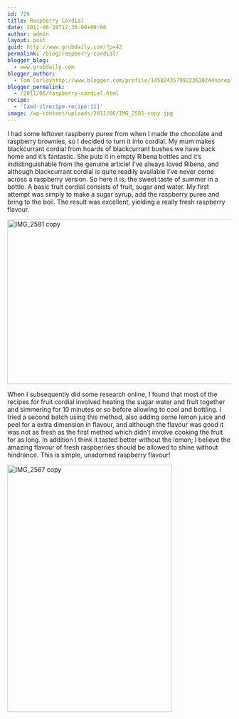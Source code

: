 ```yaml
---
id: 726
title: Raspberry Cordial
date: 2011-06-28T12:36:00+00:00
author: admin
layout: post
guid: http://www.grubdaily.com/?p=42
permalink: /blog/raspberry-cordial/
blogger_blog:
  - www.grubdaily.com
blogger_author:
  - Tom Corleyhttp://www.blogger.com/profile/14582435799223610244noreply@blogger.com
blogger_permalink:
  - /2011/06/raspberry-cordial.html
recipe:
  - '[amd-zlrecipe-recipe:11]'
image: /wp-content/uploads/2011/06/IMG_2581-copy.jpg
---
```

I had some leftover raspberry puree from when I made the chocolate and raspberry brownies, so I decided to turn it into cordial. My mum makes blackcurrant cordial from hoards of blackcurrant bushes we have back home and it’s fantastic. She puts it in empty Ribena bottles and it’s indistinguishable from the genuine article! I’ve always loved Ribena, and although blackcurrant cordial is quite readily available I’ve never come across a raspberry version. So here it is; the sweet taste of summer in a bottle. A basic fruit cordial consists of fruit, sugar and water. My first attempt was simply to make a sugar syrup, add the raspberry puree and bring to the boil. The result was excellent, yielding a really fresh raspberry flavour.

[<img src="http://www.grubdaily.com/wp-content/uploads/2011/06/IMG_2581-copy.jpg" alt="IMG_2581 copy" width="555" height="370" class="aligncenter size-full wp-image-985" srcset="http://www.grubdaily.com/wp-content/uploads/2011/06/IMG_2581-copy.jpg 3888w, http://www.grubdaily.com/wp-content/uploads/2011/06/IMG_2581-copy-300x200.jpg 300w, http://www.grubdaily.com/wp-content/uploads/2011/06/IMG_2581-copy-1024x682.jpg 1024w" sizes="(max-width: 555px) 100vw, 555px" />](http://www.grubdaily.com/wp-content/uploads/2011/06/IMG_2581-copy.jpg)

When I subsequently did some research online, I found that most of the recipes for fruit cordial involved heating the sugar water and fruit together and simmering for 10 minutes or so before allowing to cool and bottling. I tried a second batch using this method, also adding some lemon juice and peel for a extra dimension in flavour, and although the flavour was good it was not as fresh as the first method which didn’t involve cooking the fruit for as long. In addition I think it tasted better without the lemon; I believe the amazing flavour of fresh raspberries should be allowed to shine without hindrance. This is simple, unadorned raspberry flavour!

[<img src="http://www.grubdaily.com/wp-content/uploads/2011/06/IMG_2567-copy.jpg" alt="IMG_2567 copy" width="370" height="555" class="aligncenter size-full wp-image-988" srcset="http://www.grubdaily.com/wp-content/uploads/2011/06/IMG_2567-copy.jpg 2592w, http://www.grubdaily.com/wp-content/uploads/2011/06/IMG_2567-copy-200x300.jpg 200w, http://www.grubdaily.com/wp-content/uploads/2011/06/IMG_2567-copy-682x1024.jpg 682w" sizes="(max-width: 370px) 100vw, 370px" />](http://www.grubdaily.com/wp-content/uploads/2011/06/IMG_2567-copy.jpg)